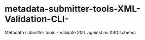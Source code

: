 # metadata-submitter-tools-XML-Validation-CLI-
Metadata submitter tools - validate XML against an XSD schema
